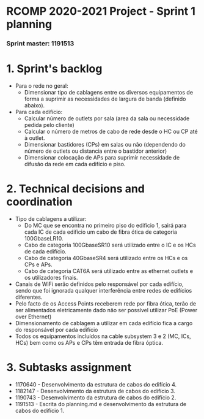RCOMP 2020-2021 Project - Sprint 1 planning
===========================================
### Sprint master: 1191513 ###
# 1. Sprint's backlog #
* Para o rede no geral:
    * Dimensionar tipo de cablagens entre os diversos equipamentos de forma a suprimir as necessidades de largura de banda (definido abaixo).
* Para cada edifício:
    * Calcular número de outlets por sala (area da sala ou necessidade pedida pelo cliente)
    * Calcular o número de metros de cabo de rede desde o HC ou CP até à outlet.
    * Dimensionar bastidores (CPs) em salas ou não (dependendo do número de outlets ou distancia entre o bastidor anterior)
    * Dimensionar colocação de APs para suprimir necessidade de difusão da rede em cada edifício e piso.

  
# 2. Technical decisions and coordination #

* Tipo de cablagens a utilizar:
    * Do MC que se encontra no primeiro piso do edifício 1, sairá para cada IC de cada edifício um cabo de fibra ótica de categoria 100GbaseLR10.
    * Cabo de categoria 100GbaseSR10 será utilizado entre o IC e os HCs de cada edifício.
    * Cabo de categoria 40GbaseSR4 será utilizado entre os HCs e os CPs e APs.
    * Cabo de categoria CAT6A será utilizado entre as ethernet outlets e os utilizadores finais.
* Canais de WiFi serão definidos pelo responsável por cada edifício, sendo que foi ignorada qualquer interferência entre redes de edifícios diferentes.
* Pelo facto de os Access Points receberem rede por fibra ótica, terão de ser alimentados eletricamente dado não ser possível utilizar PoE (Power over Ethernet)
* Dimensionamento de cablagem a utilizar em cada edifício fica a cargo do responsável por cada edifício
* Todos os equipamentos incluídos na cable subsystem 3 e 2 (MC, ICs, HCs) bem como os APs e CPs têm entrada de fibra óptica.

# 3. Subtasks assignment #

* 1170640 - Desenvolvimento da estrutura de cabos do edifício 4.
* 1182147 - Desenvolvimento da estrutura de cabos do edifício 3.
* 1190743 - Desenvolvimento da estrutura de cabos do edifício 2.
* 1191513 - Escrita do planning.md e desenvolvimento da estrutura de cabos do edifício 1.
